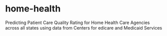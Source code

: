 # home-health
Predicting Patient Care Quality Rating for Home Health Care Agencies across all states using data 
from Centers for edicare and Medicaid Services
